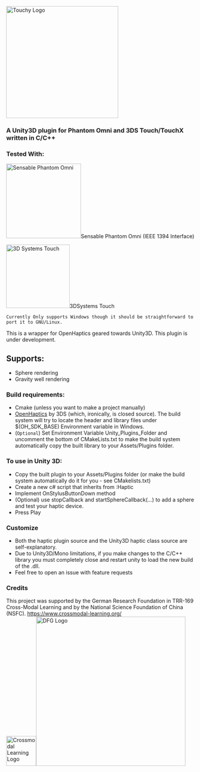 <img alt="Touchy Logo" src="https://image.ibb.co/eADw5d/logo.png" width="300" />



### A Unity3D plugin for Phantom Omni and 3DS Touch/TouchX written in C/C++ 

### Tested With:
<img alt="Sensable Phantom Omni" src="https://www.researchgate.net/profile/Eduardo_Castello/publication/316538856/figure/fig7/AS:487955379822598@1493349036621/Phantom-OMNI-Haptic-Device-by-SensAble-Technologies.jpg" width="200px">Sensable Phantom Omni (IEEE 1394 Interface)

<img alt="3D Systems Touch" src="https://www.3dsystems.com/sites/default/files/styles/image_general_full_size/public/2017-12/3d-systems-touch-hero.png" width="170px">3DSystems Touch 
  
`Currently Only supports Windows though it should be straightforward to port it to GNU/Linux.`

This is a wrapper for OpenHaptics geared towards Unity3D. This plugin is under development. 

## Supports:
- Sphere rendering
- Gravity well rendering

### Build requirements:
* Cmake (unless you want to make a project manually)
* [OpenHaptics](https://support.3dsystems.com/s/article/Haptic-Device-Drivers?language=en_US) by 3DS (which, ironically, is closed source). The build system will try to locate the header and library files under $(OH_SDK_BASE) Environment variable in Windows.
* (`Optional`) Set Environment Variable Unity_Plugins_Folder and uncomment the bottom of CMakeLists.txt to make the build system automatically copy the built library to your Assets/Plugins folder.

### To use in Unity 3D:
- Copy the built plugin to your Assets/Plugins folder (or make the build system automatically do it for you - see CMakelists.txt)
- Create a new c# script that inherits from :Haptic
- Implement OnStylusButtonDown method
- (Optional) use stopCallback and startSphereCallback(...) to add a sphere and test your haptic device.
- Press Play

### Customize
- Both the haptic plugin source and the Unity3D haptic class source are self-explanatory.
- Due to Unity3D/Mono limitations, if you make changes to the C/C++ library you must completely close and restart unity to load the new build of the .dll.
- Feel free to open an issue with feature requests

### Credits
This project was supported by the German Research Foundation in TRR-169 Cross-Modal Learning and by the National Science Foundation of China (NSFC).
https://www.crossmodal-learning.org/<br/>
<img alt="Crossmodal Learning Logo" src="https://www.crossmodal-learning.org/4034886/cml-logo-200x200-527600dd4d55892300f5b82bd80fc0918e4c070e.png" width="80" /><img alt="DFG Logo" src="https://www.dfg.de/zentralablage/bilder/service/logos_corporate_design/logo_international_415.png" width="400" />
